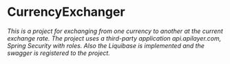 # **CurrencyExchanger**

*This is a project for exchanging from one currency to another at the current exchange rate.
The project uses a third-party application api.apilayer.com, Spring Security with roles. Also the Liquibase
is implemented and the swagger is registered to the project.*
